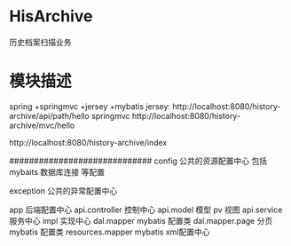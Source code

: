 # HisArchive
历史档案扫描业务

# 模块描述

spring +springmvc +jersey +mybatis
jersey:
http://localhost:8080/history-archive/api/path/hello
springmvc
http://localhost:8080/history-archive/mvc/hello

http://localhost:8080/history-archive/index



#############################
config 公共的资源配置中心
包括 mybaits 数据库连接 等配置

exception  公共的异常配置中心

app 后端配置中心
api.controller 控制中心
api.model  模型  pv 视图
api.service 服务中心 impl  实现中心
dal.mapper  mybatis 配置类  dal.mapper.page 分页mybatis 配置类
resources.mapper  mybatis xml配置中心



